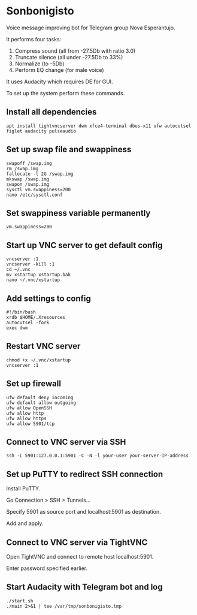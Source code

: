 # Sonbonigisto
Voice message improving bot for Telegram group Nova Esperantujo.

It performs four tasks:
1. Compress sound (all from -27.5Db with ratio 3.0)
2. Truncate silence (all under -27.5Db to 33%)
3. Normalize (to -5Db)
4. Perform EQ change (for male voice)

It uses Audacity which requires DE for GUI.

To set up the system perform these commands.

## Install all dependencies
```shell
apt install tightvncserver dwm xfce4-terminal dbus-x11 ufw autocutsel figlet audacity pulseaudio
```

## Set up swap file and swappiness
```shell
swapoff /swap.img
rm /swap.img
fallocate -l 2G /swap.img
mkswap /swap.img
swapon /swap.img
sysctl vm.swappiness=200
nano /etc/sysctl.conf
```

## Set swappiness variable permanently
```shell
vm.swappiness=200
```

## Start up VNC server to get default config
```shell
vncserver :1
vncserver -kill :1
cd ~/.vnc
mv xstartup xstartup.bak
nano ~/.vnc/xstartup
```

## Add settings to config
```shell
#!/bin/bash
xrdb $HOME/.Xresources
autocutsel -fork
exec dwm
```

## Restart VNC server
```shell
chmod +x ~/.vnc/xstartup
vncserver :1
```

## Set up firewall
```shell
ufw default deny incoming
ufw default allow outgoing
ufw allow OpenSSH
ufw allow http
ufw allow https
ufw allow 5901/tcp
```

## Connect to VNC server via SSH
```shell
ssh -L 5901:127.0.0.1:5901 -C -N -l your-user your-server-IP-address
```
## Set up PuTTY to redirect SSH connection
Install PuTTY.

Go Connection > SSH > Tunnels...

Specify 5901 as source port and localhost:5901 as destination.

Add and apply.

## Connect to VNC server via TightVNC
Open TightVNC and connect to remote host localhost:5901.

Enter password specified earlier.

## Start Audacity with Telegram bot and log
```shell
./start.sh
./main 2>&1 | tee /var/tmp/sonbonigisto.tmp
```
